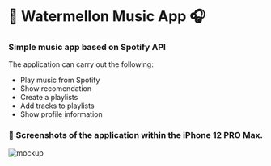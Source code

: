 
<h1> 📀 Watermellon Music App 🎧 </h1>

<h3> Simple music app based on Spotify API </h3>

The application can carry out the following:

* Play music from Spotify
* Show recomendation
* Create a playlists
* Add tracks to playlists
* Show profile information

<h3> 📸 Screenshots of the application within the iPhone 12 PRO Max. </h3>

![mockup](https://user-images.githubusercontent.com/100476727/184656983-3afcd3fb-d1da-4763-b895-5ebfbf1c45a8.png)
